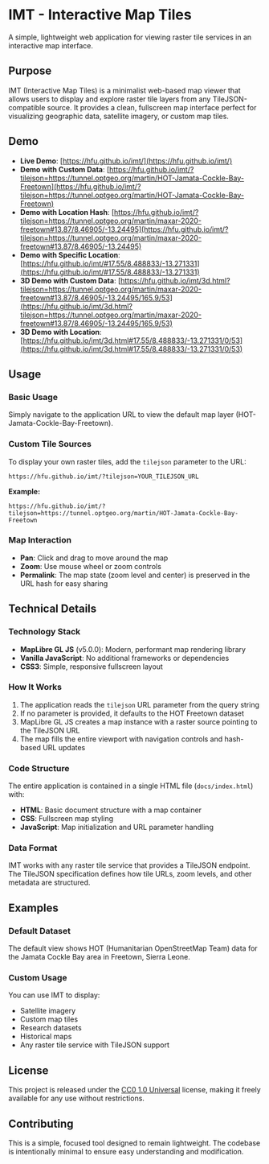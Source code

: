 # IMT - Interactive Map Tiles

A simple, lightweight web application for viewing raster tile services in an interactive map interface.

## Purpose

IMT (Interactive Map Tiles) is a minimalist web-based map viewer that allows users to display and explore raster tile layers from any TileJSON-compatible source. It provides a clean, fullscreen map interface perfect for visualizing geographic data, satellite imagery, or custom map tiles.

## Demo

- **Live Demo**: [https://hfu.github.io/imt/](https://hfu.github.io/imt/)
- **Demo with Custom Data**: [https://hfu.github.io/imt/?tilejson=https://tunnel.optgeo.org/martin/HOT-Jamata-Cockle-Bay-Freetown](https://hfu.github.io/imt/?tilejson=https://tunnel.optgeo.org/martin/HOT-Jamata-Cockle-Bay-Freetown)
- **Demo with Location Hash**: [https://hfu.github.io/imt/?tilejson=https://tunnel.optgeo.org/martin/maxar-2020-freetown#13.87/8.46905/-13.24495](https://hfu.github.io/imt/?tilejson=https://tunnel.optgeo.org/martin/maxar-2020-freetown#13.87/8.46905/-13.24495)
- **Demo with Specific Location**: [https://hfu.github.io/imt/#17.55/8.488833/-13.271331](https://hfu.github.io/imt/#17.55/8.488833/-13.271331)
- **3D Demo with Custom Data**: [https://hfu.github.io/imt/3d.html?tilejson=https://tunnel.optgeo.org/martin/maxar-2020-freetown#13.87/8.46905/-13.24495/165.9/53](https://hfu.github.io/imt/3d.html?tilejson=https://tunnel.optgeo.org/martin/maxar-2020-freetown#13.87/8.46905/-13.24495/165.9/53)
- **3D Demo with Location**: [https://hfu.github.io/imt/3d.html#17.55/8.488833/-13.271331/0/53](https://hfu.github.io/imt/3d.html#17.55/8.488833/-13.271331/0/53)

## Usage

### Basic Usage
Simply navigate to the application URL to view the default map layer (HOT-Jamata-Cockle-Bay-Freetown).

### Custom Tile Sources
To display your own raster tiles, add the `tilejson` parameter to the URL:

```
https://hfu.github.io/imt/?tilejson=YOUR_TILEJSON_URL
```

**Example:**
```
https://hfu.github.io/imt/?tilejson=https://tunnel.optgeo.org/martin/HOT-Jamata-Cockle-Bay-Freetown
```

### Map Interaction
- **Pan**: Click and drag to move around the map
- **Zoom**: Use mouse wheel or zoom controls
- **Permalink**: The map state (zoom level and center) is preserved in the URL hash for easy sharing

## Technical Details

### Technology Stack
- **MapLibre GL JS** (v5.0.0): Modern, performant map rendering library
- **Vanilla JavaScript**: No additional frameworks or dependencies
- **CSS3**: Simple, responsive fullscreen layout

### How It Works
1. The application reads the `tilejson` URL parameter from the query string
2. If no parameter is provided, it defaults to the HOT Freetown dataset
3. MapLibre GL JS creates a map instance with a raster source pointing to the TileJSON URL
4. The map fills the entire viewport with navigation controls and hash-based URL updates

### Code Structure
The entire application is contained in a single HTML file (`docs/index.html`) with:
- **HTML**: Basic document structure with a map container
- **CSS**: Fullscreen map styling
- **JavaScript**: Map initialization and URL parameter handling

### Data Format
IMT works with any raster tile service that provides a TileJSON endpoint. The TileJSON specification defines how tile URLs, zoom levels, and other metadata are structured.

## Examples

### Default Dataset
The default view shows HOT (Humanitarian OpenStreetMap Team) data for the Jamata Cockle Bay area in Freetown, Sierra Leone.

### Custom Usage
You can use IMT to display:
- Satellite imagery
- Custom map tiles
- Research datasets
- Historical maps
- Any raster tile service with TileJSON support

## License

This project is released under the [CC0 1.0 Universal](LICENSE) license, making it freely available for any use without restrictions.

## Contributing

This is a simple, focused tool designed to remain lightweight. The codebase is intentionally minimal to ensure easy understanding and modification.